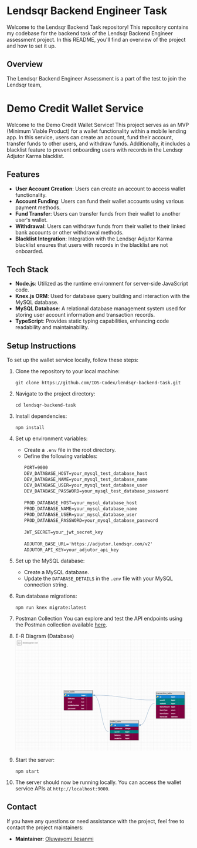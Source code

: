 # Lendsqr Backend Engineer Task

Welcome to the Lendsqr Backend Task repository! This repository contains my codebase for the backend task of the Lendsqr Backend Engineer assessment project.
In this README, you'll find an overview of the project and how to set it up.

## Overview

The Lendsqr Backend Engineer Assessment is a part of the test to join the Lendsqr team,

# Demo Credit Wallet Service

Welcome to the Demo Credit Wallet Service! This project serves as an MVP (Minimum Viable Product) for a wallet functionality within a mobile lending app. In this service, users can create an account, fund their account, transfer funds to other users, and withdraw funds. Additionally, it includes a blacklist feature to prevent onboarding users with records in the Lendsqr Adjutor Karma blacklist.

## Features

- **User Account Creation**: Users can create an account to access wallet functionality.
- **Account Funding**: Users can fund their wallet accounts using various payment methods.
- **Fund Transfer**: Users can transfer funds from their wallet to another user's wallet.
- **Withdrawal**: Users can withdraw funds from their wallet to their linked bank accounts or other withdrawal methods.
- **Blacklist Integration**: Integration with the Lendsqr Adjutor Karma blacklist ensures that users with records in the blacklist are not onboarded.

## Tech Stack

- **Node.js**: Utilized as the runtime environment for server-side JavaScript code.
- **Knex.js ORM**: Used for database query building and interaction with the MySQL database.
- **MySQL Database**: A relational database management system used for storing user account information and transaction records.
- **TypeScript**: Provides static typing capabilities, enhancing code readability and maintainability.

## Setup Instructions

To set up the wallet service locally, follow these steps:

1. Clone the repository to your local machine:
   ```
   git clone https://github.com/IOS-Codex/lendsqr-backend-task.git
   ```

2. Navigate to the project directory:
   ```
   cd lendsqr-backend-task
   ```

3. Install dependencies:
   ```
   npm install
   ```

4. Set up environment variables:
   - Create a `.env` file in the root directory.
   - Define the following variables:
     ```
     PORT=9000
     DEV_DATABASE_HOST=your_mysql_test_database_host
     DEV_DATABASE_NAME=your_mysql_test_database_name
     DEV_DATABASE_USER=your_mysql_test_database_user
     DEV_DATABASE_PASSWORD=your_mysql_test_database_password
     
     PROD_DATABASE_HOST=your_mysql_database_host
     PROD_DATABASE_NAME=your_mysql_database_name
     PROD_DATABASE_USER=your_mysql_database_user
     PROD_DATABASE_PASSWORD=your_mysql_database_password
     
     JWT_SECRET=your_jwt_secret_key
     
     ADJUTOR_BASE_URL='https://adjutor.lendsqr.com/v2'
     ADJUTOR_API_KEY=your_adjutor_api_key
     
     ```

5. Set up the MySQL database:
   - Create a MySQL database.
   - Update the `DATABASE_DETAILS` in the `.env` file with your MySQL connection string.

6. Run database migrations:
   ```
   npm run knex migrate:latest
   ```
   
 7. Postman Collection
    You can explore and test the API endpoints using the Postman collection available [here](https://www.postman.com/solar-equinox-704305/workspace/lendsqr-backend-test/collection/24223563-9da02198-2e76-47b0-9787-9624da0a8205?action=share&creator=24223563).


8. E-R Diagram (Database)
![Database E-R Diagram](database-e-r-diagram.png)   

9. Start the server:
   ```
   npm start
   ```

10. The server should now be running locally. You can access the wallet service APIs at `http://localhost:9000`.


## Contact

If you have any questions or need assistance with the project, feel free to contact the project maintainers:

- **Maintainer**: [Oluwayomi Ilesanmi](mailto:yomilinus123@gmail.com)
